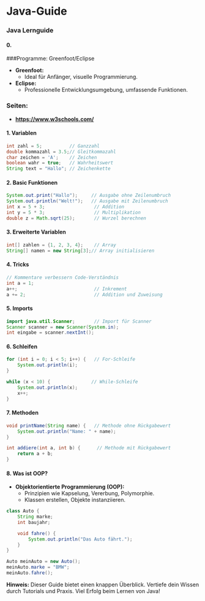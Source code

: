 # Java-Guide
### Java Lernguide

#### 0. 
###Programme: Greenfoot/Eclipse
- **Greenfoot:**
  - Ideal für Anfänger, visuelle Programmierung.
- **Eclipse:**
  - Professionelle Entwicklungsumgebung, umfassende Funktionen.
    
### Seiten:
- **https://www.w3schools.com/**

#### 1. Variablen
```java
int zahl = 5;          // Ganzzahl
double kommazahl = 3.5;// Gleitkommazahl
char zeichen = 'A';    // Zeichen
boolean wahr = true;   // Wahrheitswert
String text = "Hallo"; // Zeichenkette
```

#### 2. Basic Funktionen
```java
System.out.print("Hallo");     // Ausgabe ohne Zeilenumbruch
System.out.println("Welt!");   // Ausgabe mit Zeilenumbruch
int x = 5 + 3;                  // Addition
int y = 5 * 3;                  // Multiplikation
double z = Math.sqrt(25);       // Wurzel berechnen
```

#### 3. Erweiterte Variablen
```java
int[] zahlen = {1, 2, 3, 4};    // Array
String[] namen = new String[3];// Array initialisieren
```

#### 4. Tricks
```java
// Kommentare verbessern Code-Verständnis
int a = 1;
a++;                            // Inkrement
a += 2;                         // Addition und Zuweisung
```

#### 5. Imports
```java
import java.util.Scanner;       // Import für Scanner
Scanner scanner = new Scanner(System.in);
int eingabe = scanner.nextInt();
```

#### 6. Schleifen
```java
for (int i = 0; i < 5; i++) {   // For-Schleife
    System.out.println(i);
}

while (x < 10) {               // While-Schleife
    System.out.println(x);
    x++;
}
```

#### 7. Methoden
```java
void printName(String name) {   // Methode ohne Rückgabewert
    System.out.println("Name: " + name);
}

int addiere(int a, int b) {      // Methode mit Rückgabewert
    return a + b;
}
```

#### 8. Was ist OOP?
- **Objektorientierte Programmierung (OOP):**
  - Prinzipien wie Kapselung, Vererbung, Polymorphie.
  - Klassen erstellen, Objekte instanziieren.
```java
class Auto {
    String marke;
    int baujahr;

    void fahre() {
        System.out.println("Das Auto fährt.");
    }
}

Auto meinAuto = new Auto();
meinAuto.marke = "BMW";
meinAuto.fahre();
```

**Hinweis:** Dieser Guide bietet einen knappen Überblick. Vertiefe dein Wissen durch Tutorials und Praxis. Viel Erfolg beim Lernen von Java!
